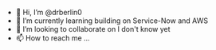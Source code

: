 - 👋 Hi, I’m @drberlin0
- 🌱 I’m currently learning building on Service-Now and AWS
- 💞️ I’m looking to collaborate on I don't know yet
- 📫 How to reach me ...

<!---
drberlin0/drberlin0 is a ✨ special ✨ repository because its `README.md` (this file) appears on your GitHub profile.
You can click the Preview link to take a look at your changes.
--->
